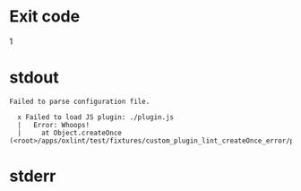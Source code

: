 # Exit code
1

# stdout
```
Failed to parse configuration file.

  x Failed to load JS plugin: ./plugin.js
  |   Error: Whoops!
  |     at Object.createOnce (<root>/apps/oxlint/test/fixtures/custom_plugin_lint_createOnce_error/plugin.js:8:15)
```

# stderr
```
```
